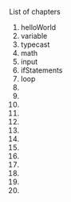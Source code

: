 List of chapters

1. helloWorld
2. variable
3. typecast
4. math
5. input
6. ifStatements
7. loop
8. 
9. 
10. 
11. 
12. 
13. 
14. 
15. 
16. 
17. 
18. 
19. 
20. 